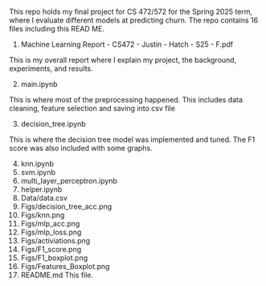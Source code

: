 This repo holds my final project for CS 472/572 for the Spring 2025 term, where I evaluate different models at predicting churn. The repo contains 16 files including this READ ME.

1) Machine Learning Report - CS472 - Justin - Hatch - S25 - F.pdf

  This is my overall report where I explain my project, the background, experiments, and results.
  
2) main.ipynb
   
  This is where most of the preprocessing happened. This includes data cleaning, feature selection and saving into csv file

3) decision_tree.ipynb

  This is where the decision tree model was implemented and tuned. The F1 score was also included with some graphs.

4) knn.ipynb
5) svm.ipynb
6) multi_layer_perceptron.ipynb
7) helper.ipynb
8) Data/data.csv
9) Figs/decision_tree_acc.png
10) Figs/knn.png
11) Figs/mlp_acc.png
12) Figs/mlp_loss.png
13) Figs/activiations.png
14) Figs/F1_score.png
15) Figs/F1_boxplot.png
16) Figs/Features_Boxplot.png
17) README.md
  This file.

